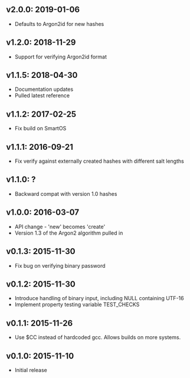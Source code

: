 ## v2.0.0: 2019-01-06
- Defaults to Argon2id for new hashes

## v1.2.0: 2018-11-29
- Support for verifying Argon2id format

## v1.1.5: 2018-04-30
- Documentation updates
- Pulled latest reference

## v1.1.2: 2017-02-25
- Fix build on SmartOS

## v1.1.1: 2016-09-21
- Fix verify against externally created hashes with different salt lengths

## v1.1.0: ?
- Backward compat with version 1.0 hashes

## v1.0.0: 2016-03-07
- API change - 'new' becomes 'create'
- Version 1.3 of the Argon2 algorithm pulled in

## v0.1.3: 2015-11-30
- Fix bug on verifying binary password

## v0.1.2: 2015-11-30
- Introduce handling of binary input, including NULL containing UTF-16
- Implement property testing variable TEST_CHECKS

## v0.1.1: 2015-11-26
- Use $CC instead of hardcoded gcc. Allows builds on more systems.

## v0.1.0: 2015-11-10
- Initial release
